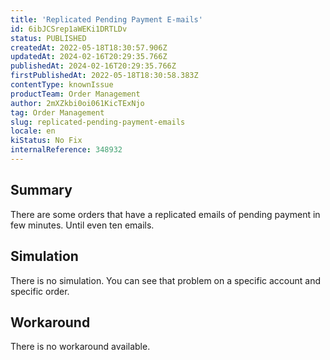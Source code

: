 ```yaml
---
title: 'Replicated Pending Payment E-mails'
id: 6ibJCSrep1aWEKi1DRTLDv
status: PUBLISHED
createdAt: 2022-05-18T18:30:57.906Z
updatedAt: 2024-02-16T20:29:35.766Z
publishedAt: 2024-02-16T20:29:35.766Z
firstPublishedAt: 2022-05-18T18:30:58.383Z
contentType: knownIssue
productTeam: Order Management
author: 2mXZkbi0oi061KicTExNjo
tag: Order Management
slug: replicated-pending-payment-emails
locale: en
kiStatus: No Fix
internalReference: 348932
---
```


## Summary


There are some orders that have a replicated emails of pending payment in few minutes. Until even ten emails.



## Simulation


There is no simulation. You can see that problem on a specific account and specific order.



## Workaround


There is no workaround available.

